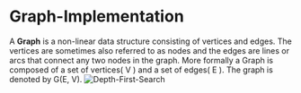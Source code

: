 # Graph-Implementation
A **Graph** is a non-linear data structure consisting of vertices and edges. The vertices are sometimes also referred to as nodes and the edges are lines or arcs that connect any two nodes in the graph. More formally a Graph is composed of a set of vertices( V ) and a set of edges( E ). The graph is denoted by G(E, V).
![Depth-First-Search](https://github.com/anush-hambardzumyan/Graph-Implementation/assets/66312436/3aec7060-04aa-4884-945b-d0deee86a11e)
